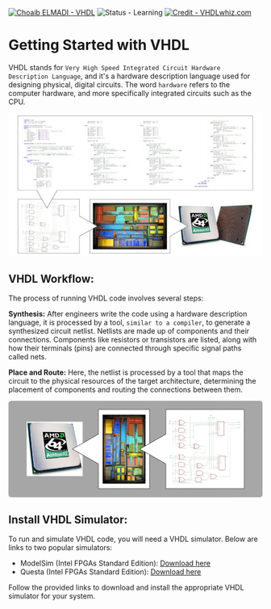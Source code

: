 [![Choaib ELMADI - VHDL](https://img.shields.io/badge/Choaib_ELMADI-VHDL-8800dd)](https://elmadichoaib.vercel.app) ![Status - Learning](https://img.shields.io/badge/Status-Learning-2bd729) [![Credit - VHDLwhiz.com](https://img.shields.io/badge/Credit-VHDLwhiz.com-3b8af2)](https://vhdlwhiz.com)

# Getting Started with VHDL

VHDL stands for `Very High Speed Integrated Circuit Hardware Description Language`, and it's a hardware description language used for designing physical, digital circuits. The word `hardware` refers to the computer hardware, and more specifically integrated circuits such as the CPU.

<div align="center">

![What is VHDL](./Images/what-is-vhdl.png)

</div>

## VHDL Workflow:

The process of running VHDL code involves several steps:

**Synthesis:** After engineers write the code using a hardware description language, it is processed by a tool, `similar to a compiler`, to generate a synthesized circuit netlist. Netlists are made up of components and their connections. Components like resistors or transistors are listed, along with how their terminals (pins) are connected through specific signal paths called nets.

**Place and Route:** Here, the netlist is processed by a tool that maps the circuit to the physical resources of the target architecture, determining the placement of components and routing the connections between them.

<div align="center">

![VHDL Processing](./Images/vhdl-workflow.png)

</div>

## Install VHDL Simulator:

To run and simulate VHDL code, you will need a VHDL simulator. Below are links to two popular simulators:

- ModelSim (Intel FPGAs Standard Edition): [Download here](https://www.intel.com/content/www/us/en/software-kit/750368/modelsim-intel-fpgas-standard-edition-software-version-18-1.html)
- Questa (Intel FPGAs Standard Edition): [Download here](https://www.intel.com/content/www/us/en/software-kit/825312/questa-intel-fpgas-standard-edition-software-version-23-1-1.html)

Follow the provided links to download and install the appropriate VHDL simulator for your system.
